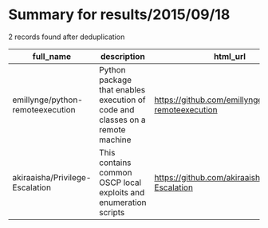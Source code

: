 
# Summary for results/2015/09/18
    
2 records found after deduplication

| full_name | description | html_url | matched_list | matched_count | pushed_at | size | stargazers_count | language | forks_count | vul_ids |
|----------------------------------|-------------------------------------------------------------------------------|-----------------------------------------------------|---------------------------|-----------------|---------------------------|--------|--------------------|------------|---------------|-----------|
| emillynge/python-remoteexecution | Python package that enables execution of code and classes on a remote machine | https://github.com/emillynge/python-remoteexecution | ['remote code execution'] | 1 | 2015-09-18 15:14:02+00:00 | 356 | 0 | Python | 0 | [] |
| akiraaisha/Privilege-Escalation | This contains common OSCP local exploits and enumeration scripts | https://github.com/akiraaisha/Privilege-Escalation | ['exploit'] | 1 | 2015-09-18 09:24:43+00:00 | 12376 | 8 | C | 215 | [] |
